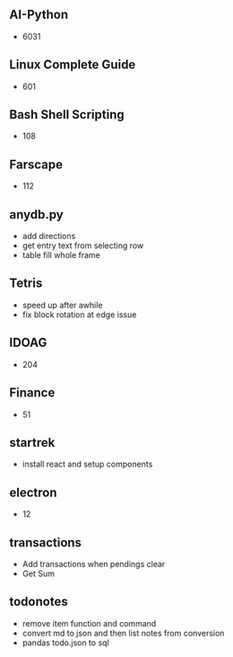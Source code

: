 ## AI-Python
* 6031

## Linux Complete Guide
* 601

## Bash Shell Scripting
* 108

## Farscape
* 112

## anydb.py
* add directions
* get entry text from selecting row
* table fill whole frame

## Tetris
* speed up after awhile
* fix block rotation at edge issue

## IDOAG
* 204

## Finance
* 51

## startrek
* install react and setup components

## electron
* 12

## transactions
* Add transactions when pendings clear
* Get Sum

## todonotes
* remove item function and command
* convert md to json and then list notes from conversion
* pandas todo.json to sql

